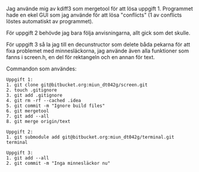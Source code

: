 Jag använde mig av kdiff3 som mergetool för att lösa uppgift 1. Programmet hade en ekel GUI
som jag använde för att lösa "conflicts" (1 av conflicts löstes automatiskt av programmet).

För uppgift 2 behövde jag bara följa anvisningarna, allt gick som det skulle.

För uppgift 3 så la jag till en decunstructor som delete båda pekarna för att fixa problemet med
minnesläckorna, jag använde även alla funktioner som fanns i screen.h, en del för rektangeln och en annan för text.


Commandon som användes:
```
Uppgift 1:
1. git clone git@bitbucket.org:miun_dt042g/screen.git
2. touch .gitignore 
3. git add .gitignore
4. git rm -rf --cached .idea
5. git commit -m "Ignore build files"
6. git mergetool
7. git add --all  
8. git merge origin/text

Uppgift 2:
1. git submodule add git@bitbucket.org:miun_dt042g/terminal.git terminal

Uppgift 3:
1. git add --all    
2. git commit -m "Inga minnesläckor nu"
```





